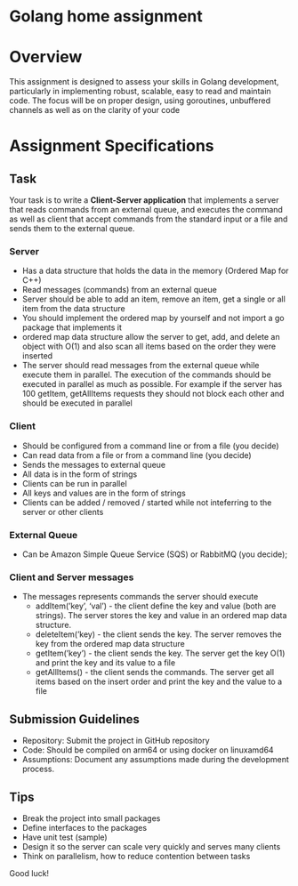 # Golang home assignment

# Overview

This assignment is designed to assess your skills in Golang development, particularly in implementing robust, scalable, easy to read and maintain code. The focus will be on proper design, using goroutines, unbuffered channels as well as on the clarity of your code

# **Assignment Specifications**

## Task

Your task is to write a **Client-Server application** that implements a server that reads commands from an external queue, and executes the command as well as client that accept commands from the standard input or a file and sends them to the external queue.

### Server

- Has a data structure that holds the data in the memory (Ordered Map for C++)
- Read messages (commands) from an external queue
- Server should be able to add an item, remove an item, get a single or all item from the data structure
- You should implement the ordered map by yourself and not import a go package that implements it
- ordered map data structure allow the server to get, add, and delete an object with O(1) and also scan all items based on the order they were inserted
- The server should read messages from the external queue while execute them in parallel. The execution of the commands should be executed in parallel as much as possible. For example if the server has 100 getItem, getAllItems requests they should not block each other and should be executed in parallel

### Client

- Should be configured from a command line or from a file (you decide)
- Can read data from a file or from a command line (you decide)
- Sends the messages to external queue
- All data is in the form of strings
- Clients can be run in parallel
- All keys and values are in the form of strings
- Clients can be added / removed / started while not inteferring to the server or other clients

### External Queue

- Can be Amazon Simple Queue Service (SQS) or RabbitMQ (you decide);

### Client and Server messages

- The messages represents commands the server should execute
    - addItem(’key’, ‘val’) - the client define the key and value (both are strings). The server stores the key and value in an ordered map data structure.
    - deleteItem(’key) - the client sends the key. The server removes the key from the ordered map data structure
    - getItem(’key’) - the client sends the key. The server get the key O(1) and print the key and its value to a file
    - getAllItems() - the client sends the commands. The server get all items based on the insert order and print the key and the value to a file

## Submission Guidelines

- Repository: Submit the project in GitHub repository
- Code: Should be compiled on arm64 or using docker on linuxamd64
- Assumptions: Document any assumptions made during the development process.

## Tips

- Break the project into small packages
- Define interfaces to the packages
- Have unit test (sample)
- Design it so the server can scale very quickly and serves many clients
- Think on parallelism, how to reduce contention between tasks

Good luck!
